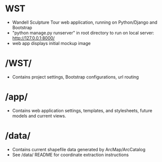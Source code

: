 # WST
 - Wandell Sculpture Tour web application, running on Python/Django and Bootstrap
 - "python manage.py runserver" in root directory to run on local server:
 		http://127.0.0.1:8000/
 - web app displays initial mockup image

# /WST/
 - Contains project settings, Bootstrap configurations, url routing

# /app/
 - Contains web application settings, templates, and stylesheets, future models and current views.

# /data/
 - Contains current shapefile data generated by ArcMap/ArcCatalog
 - See /data/ README for coordinate extraction instructions
